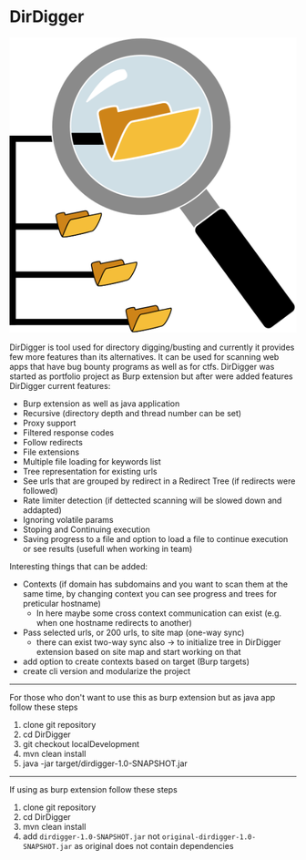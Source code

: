 # DirDigger

![DirDigger](https://raw.githubusercontent.com/realbugdigger/DirDigger/main/DD_MagGlass.svg)

DirDigger is tool used for directory digging/busting and currently it provides few more features than its alternatives.
It can be used for scanning web apps that have bug bounty programs as well as for ctfs.
DirDigger was started as portfolio project as Burp extension but after were added features 
DirDigger current features:
- Burp extension as well as java application
- Recursive (directory depth and thread number can be set)
- Proxy support
- Filtered response codes
- Follow redirects
- File extensions
- Multiple file loading for keywords list
- Tree representation for existing urls
- See urls that are grouped by redirect in a Redirect Tree (if redirects were followed)
- Rate limiter detection (if dettected scanning will be slowed down and addapted)
- Ignoring volatile params
- Stoping and Continuing execution
- Saving progress to a file and option to load a file to continue execution or see results (usefull when working in team)

Interesting things that can be added:
- Contexts (if domain has subdomains and you want to scan them at the same time, by changing context you can see progress and trees for preticular hostname)
    - In here maybe some cross context communication can exist (e.g. when one hostname redirects to another)
- Pass selected urls, or 200 urls, to site map (one-way sync)
    - there can exist two-way sync also -> to initialize tree in DirDigger extension based on site map and start working on that
- add option to create contexts based on target (Burp targets)
- create cli version and modularize the project

***

For those who don't want to use this as burp extension but as java app follow these steps
1. clone git repository
2. cd DirDigger
3. git checkout localDevelopment
4. mvn clean install
5. java -jar target/dirdigger-1.0-SNAPSHOT.jar

***

If using as burp extension follow these steps
1. clone git repository
2. cd DirDigger
3. mvn clean install
4. add `dirdigger-1.0-SNAPSHOT.jar` not `original-dirdigger-1.0-SNAPSHOT.jar` as original does not contain dependencies
